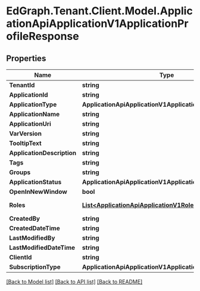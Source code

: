 # EdGraph.Tenant.Client.Model.ApplicationApiApplicationV1ApplicationProfileResponse

## Properties

Name | Type | Description | Notes
------------ | ------------- | ------------- | -------------
**TenantId** | **string** |  | [optional] 
**ApplicationId** | **string** |  | [optional] 
**ApplicationType** | **ApplicationApiApplicationV1ApplicationType** |  | [optional] 
**ApplicationName** | **string** |  | [optional] 
**ApplicationUri** | **string** |  | [optional] 
**VarVersion** | **string** |  | [optional] 
**TooltipText** | **string** |  | [optional] 
**ApplicationDescription** | **string** |  | [optional] 
**Tags** | **string** |  | [optional] 
**Groups** | **string** |  | [optional] 
**ApplicationStatus** | **ApplicationApiApplicationV1ApplicationStatus** |  | [optional] 
**OpenInNewWindow** | **bool** |  | [optional] 
**Roles** | [**List&lt;ApplicationApiApplicationV1Role&gt;**](ApplicationApiApplicationV1Role.md) |  | [optional] [readonly] 
**CreatedBy** | **string** |  | [optional] 
**CreatedDateTime** | **string** |  | [optional] 
**LastModifiedBy** | **string** |  | [optional] 
**LastModifiedDateTime** | **string** |  | [optional] 
**ClientId** | **string** |  | [optional] 
**SubscriptionType** | **ApplicationApiApplicationV1ApplicationSubscriptionType** |  | [optional] 

[[Back to Model list]](../README.md#documentation-for-models) [[Back to API list]](../README.md#documentation-for-api-endpoints) [[Back to README]](../README.md)

